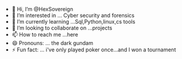 - 👋 Hi, I’m @HexSovereign
- 👀 I’m interested in ... Cyber security and forensics
- 🌱 I’m currently learning ...Sql,Python,linux,cs tools
- 💞️ I’m looking to collaborate on ...projects
- 📫 How to reach me ...here
- 😄 Pronouns: ... the dark gundam
- ⚡ Fun fact: ... i've only played poker once...and I won a tournament

<!---
HexSovereign/HexSovereign is a ✨ special ✨ repository because its `README.md` (this file) appears on your GitHub profile.
You can click the Preview link to take a look at your changes.
--->
